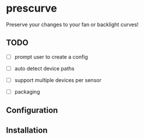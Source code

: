 # prescurve

Preserve your changes to your fan or backlight curves!



## TODO

- [ ] prompt user to create a config
- [ ] auto detect device paths
- [ ] support multiple devices per sensor
- [ ] packaging



## Configuration





## Installation
